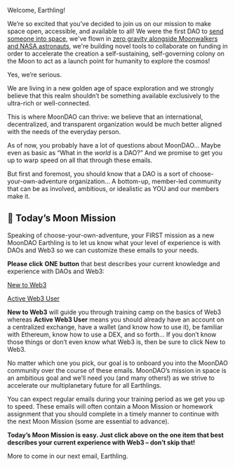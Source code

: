 Welcome, Earthling!

We’re so excited that you’ve decided to join us on our mission to make space open, accessible, and available to all! We were the first DAO to [​send someone into space​](https://www.youtube.com/watch?v=YXXlSG-du7c), we've flown in [zero gravity alongside Moonwalkers and NASA astronauts](https://www.youtube.com/watch?v=l8fFZtgBrIY), we're building novel tools to collaborate on funding in order to accelerate the creation a self-sustaining, self-governing colony on the Moon to act as a launch point for humanity to explore the cosmos!

Yes, we’re serious.

We are living in a new golden age of space exploration and we strongly believe that this realm shouldn’t be something available exclusively to the ultra-rich or well-connected.

This is where MoonDAO can thrive: we believe that an international, decentralized, and transparent organization would be much better aligned with the needs of the everyday person.

As of now, you probably have a lot of questions about MoonDAO… Maybe even as basic as “What in the _world_ is a DAO?” And we promise to get you up to warp speed on all that through these emails.

But first and foremost, you should know that a DAO is a sort of choose-your-own-adventure organization… A bottom-up, member-led community that can be as involved, ambitious, or idealistic as YOU and our members make it.
## 🚀 Today’s Moon Mission

Speaking of choose-your-own-adventure, your FIRST mission as a new MoonDAO Earthling is to let us know what your level of experience is with DAOs and Web3 so we can customize these emails to your needs.

**Please click** **ONE** **button** that best describes your current knowledge and experience with DAOs and Web3:

[New to Web3](https://www.moondao.com/thank-you#explorer)

[Active Web3 User](https://www.moondao.com/thank-you#contributor)

**New to Web3** will guide you through training camp on the basics of Web3 whereas **Active Web3 User** means you should already have an account on a centralized exchange, have a wallet (and know how to use it), be familiar with Ethereum, know how to use a DEX, and so forth… If you don’t know those things or don’t even know what Web3 is, then be sure to click New to Web3.

No matter which one you pick, our goal is to onboard you into the MoonDAO community over the course of these emails. MoonDAO’s mission in space is an ambitious goal and we’ll need you (and many others!) as we strive to accelerate our multiplanetary future for all Earthlings.

You can expect regular emails during your training period as we get you up to speed. These emails will often contain a Moon Mission or homework assignment that you should complete in a timely manner to continue with the next Moon Mission (some are essential to advance).

**Today’s Moon Mission is easy. Just click above on the one item that best describes your current experience with Web3 – don’t skip that!**

More to come in our next email, Earthling.